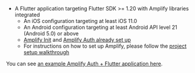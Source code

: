 * A Flutter application targeting Flutter SDK >= 1.20 with Amplify libraries integrated
    * An iOS configuration targeting at least iOS 11.0
    * An Android configuration targeting at least Android API level 21 (Android 5.0) or above
    * [Amplify Init](https://docs.amplify.aws/lib/project-setup/create-application/q/platform/flutter) and [Amplify Auth already set up](https://docs.amplify.aws/lib/auth/getting-started/q/platform/flutter)
    * For instructions on how to set up Amplify, please follow the [project setup walkthrough](~/lib/project-setup/create-application.md)


You can see [an example Amplify Auth + Flutter application here](https://github.com/aws-amplify/amplify-flutter/tree/master/packages/amplify_storage_s3/example).
